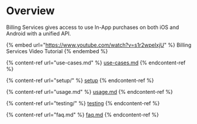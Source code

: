 # Overview

Billing Services gives access to use In-App purchases on both iOS and Android with a unified API.

{% embed url="https://www.youtube.com/watch?v=s1r2wpeIxjU" %}
Billing Services Video Tutorial
{% endembed %}

{% content-ref url="use-cases.md" %}
[use-cases.md](use-cases.md)
{% endcontent-ref %}

{% content-ref url="setup/" %}
[setup](setup/)
{% endcontent-ref %}

{% content-ref url="usage.md" %}
[usage.md](usage.md)
{% endcontent-ref %}

{% content-ref url="testing/" %}
[testing](testing/)
{% endcontent-ref %}

{% content-ref url="faq.md" %}
[faq.md](faq.md)
{% endcontent-ref %}
